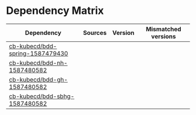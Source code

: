 # Dependency Matrix

Dependency | Sources | Version | Mismatched versions
---------- | ------- | ------- | -------------------
[cb-kubecd/bdd-spring-1587479430](https://github.com/cb-kubecd/bdd-spring-1587479430.git) |  | []() | 
[cb-kubecd/bdd-nh-1587480582](https://github.com/cb-kubecd/bdd-nh-1587480582.git) |  | []() | 
[cb-kubecd/bdd-gh-1587480582](https://github.com/cb-kubecd/bdd-gh-1587480582.git) |  | []() | 
[cb-kubecd/bdd-sbhg-1587480582](https://github.com/cb-kubecd/bdd-sbhg-1587480582.git) |  | []() | 

